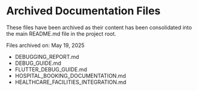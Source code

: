 # Archived Documentation Files

These files have been archived as their content has been consolidated into the main README.md file in the project root.

Files archived on: May 19, 2025

- DEBUGGING_REPORT.md
- DEBUG_GUIDE.md
- FLUTTER_DEBUG_GUIDE.md
- HOSPITAL_BOOKING_DOCUMENTATION.md
- HEALTHCARE_FACILITIES_INTEGRATION.md
